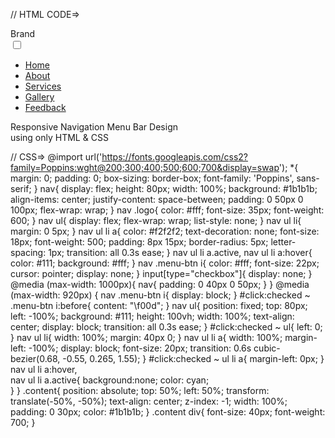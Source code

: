 // HTML CODE=>
  
  <!DOCTYPE html>
<!-- Created By CodingLab - www.codinglabweb.com -->
<html lang="en" dir="ltr">
  <head>
    <meta charset="utf-8">
   <!--------- <title>Responsive Navigation Menu</title>------>
    <link rel="stylesheet" href="pooja.css">
    <link rel="stylesheet" href="https://cdnjs.cloudflare.com/ajax/libs/font-awesome/5.15.2/css/all.min.css"/>
    <meta name="viewport" content="width=device-width, initial-scale=1.0">
  </head>
  <body>
    <nav>
      <div class="logo">Brand</div>
      <input type="checkbox" id="click">
      <label for="click" class="menu-btn">
        <i class="fas fa-bars"></i>
      </label>
      <ul>
        <li><a class="active" href="#">Home</a></li>
        <li><a href="#">About</a></li>
        <li><a href="#">Services</a></li>
        <li><a href="#">Gallery</a></li>
        <li><a href="#">Feedback</a></li>
      </ul>
    </nav>
    <div class="content">
      <div>Responsive Navigation Menu Bar Design</div>
      <div>using only HTML & CSS</div>
    </div>

  </body>
</html>


// CSS=>
@import url('https://fonts.googleapis.com/css2?family=Poppins:wght@200;300;400;500;600;700&display=swap');
*{
  margin: 0;
  padding: 0;
  box-sizing: border-box;
  font-family: 'Poppins', sans-serif;
} 
nav{
  display: flex;
  height: 80px;
  width: 100%;
  background: #1b1b1b;
  align-items: center;
  justify-content: space-between;
  padding: 0 50px 0 100px;
  flex-wrap: wrap;
}
nav .logo{
  color: #fff;
  font-size: 35px;
  font-weight: 600;
}
nav ul{
  display: flex;
  flex-wrap: wrap;
  list-style: none;
}
nav ul li{
  margin: 0 5px;
}
nav ul li a{
  color: #f2f2f2;
  text-decoration: none;
  font-size: 18px;
  font-weight: 500;
  padding: 8px 15px;
  border-radius: 5px;
  letter-spacing: 1px;
  transition: all 0.3s ease;
}
nav ul li a.active,
nav ul li a:hover{
  color: #111;
  background: #fff;
}
nav .menu-btn i{
  color: #fff;
  font-size: 22px;
  cursor: pointer;
  display: none;
}
input[type="checkbox"]{
  display: none;
}
@media (max-width: 1000px){
  nav{
    padding: 0 40px 0 50px;
  }
}
@media (max-width: 920px) {
  nav .menu-btn i{
    display: block;
  }
  #click:checked ~ .menu-btn i:before{
    content: "\f00d";
  }
  nav ul{
    position: fixed;
    top: 80px;
    left: -100%;
    background: #111;
    height: 100vh;
    width: 100%;
    text-align: center;
    display: block;
    transition: all 0.3s ease;
  }
  #click:checked ~ ul{
    left: 0;
  }
  nav ul li{
    width: 100%;
    margin: 40px 0;
  }
  nav ul li a{
    width: 100%;
    margin-left: -100%;
    display: block;
    font-size: 20px;
    transition: 0.6s cubic-bezier(0.68, -0.55, 0.265, 1.55);
  }
  #click:checked ~ ul li a{
    margin-left: 0px;
  }
  nav ul li a:hover,   
  nav ul li a.active{
    background:none;
    color: cyan;          
  }
}
.content{
  position: absolute;
  top: 50%;
  left: 50%;
  transform: translate(-50%, -50%);
  text-align: center;
  z-index: -1;
  width: 100%;
  padding: 0 30px;
  color: #1b1b1b;
}
.content div{
  font-size: 40px;
  font-weight: 700;
}

                                
